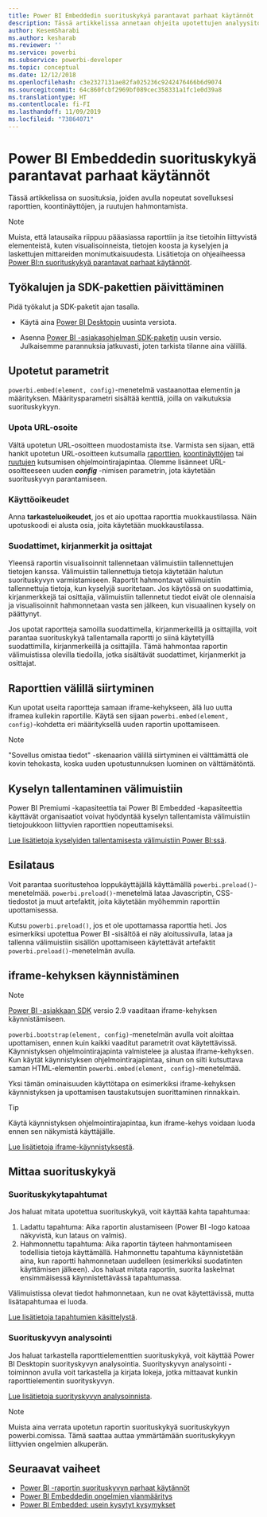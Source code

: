 ```yaml
---
title: Power BI Embeddedin suorituskykyä parantavat parhaat käytännöt
description: Tässä artikkelissa annetaan ohjeita upotettujen analyysitoimintojen parhaisiin käytäntöihin
author: KesemSharabi
ms.author: kesharab
ms.reviewer: ''
ms.service: powerbi
ms.subservice: powerbi-developer
ms.topic: conceptual
ms.date: 12/12/2018
ms.openlocfilehash: c3e2327131ae82fa025236c9242476466b6d9074
ms.sourcegitcommit: 64c860fcbf2969bf089cec358331a1fc1e0d39a8
ms.translationtype: HT
ms.contentlocale: fi-FI
ms.lasthandoff: 11/09/2019
ms.locfileid: "73864071"
---
```

# <a name="power-bi-embedded-performance-best-practices"></a>Power BI Embeddedin suorituskykyä parantavat parhaat käytännöt

Tässä artikkelissa on suosituksia, joiden avulla nopeutat sovelluksesi raporttien, koontinäyttöjen, ja ruutujen hahmontamista.

> [!Note]
> Muista, että latausaika riippuu pääasiassa raporttiin ja itse tietoihin liittyvistä elementeistä, kuten visualisoinneista, tietojen koosta ja kyselyjen ja laskettujen mittareiden monimutkaisuudesta. Lisätietoja on ohjeaiheessa [Power BI:n suorituskykyä parantavat parhaat käytännöt](../power-bi-reports-performance.md).

## <a name="update-tools-and-sdk-packages"></a>Työkalujen ja SDK-pakettien päivittäminen

Pidä työkalut ja SDK-paketit ajan tasalla.

* Käytä aina [Power BI Desktopin](https://powerbi.microsoft.com/desktop/) uusinta versiota.

* Asenna [Power BI -asiakasohjelman SDK-paketin](https://github.com/Microsoft/PowerBI-JavaScript) uusin versio. Julkaisemme parannuksia jatkuvasti, joten tarkista tilanne aina välillä.

## <a name="embed-parameters"></a>Upotetut parametrit

`powerbi.embed(element, config)`-menetelmä vastaanottaa elementin ja määrityksen. Määritysparametri sisältää kenttiä, joilla on vaikutuksia suorituskykyyn.

### <a name="embed-url"></a>Upota URL-osoite

Vältä upotetun URL-osoitteen muodostamista itse. Varmista sen sijaan, että hankit upotetun URL-osoitteen kutsumalla [raporttien](/rest/api/power-bi/reports/getreportsingroup), [koontinäyttöjen](/rest/api/power-bi/dashboards/getdashboardsingroup) tai [ruutujen](/rest/api/power-bi/dashboards/gettilesingroup) kutsumisen ohjelmointirajapintaa. Olemme lisänneet URL-osoitteeseen uuden **_config_** -nimisen parametrin, jota käytetään suorituskyvyn parantamiseen.

### <a name="permissions"></a>Käyttöoikeudet

Anna **tarkasteluoikeudet**, jos et aio upottaa raporttia muokkaustilassa. Näin upotuskoodi ei alusta osia, joita käytetään muokkaustilassa.

### <a name="filters-bookmarks-and-slicers"></a>Suodattimet, kirjanmerkit ja osittajat

Yleensä raportin visualisoinnit tallennetaan välimuistiin tallennettujen tietojen kanssa. Välimuistiin tallennettuja tietoja käytetään halutun suorituskyvyn varmistamiseen. Raportit hahmontavat välimuistiin tallennettuja tietoja, kun kyselyjä suoritetaan. Jos käytössä on suodattimia, kirjanmerkkejä tai osittajia, välimuistiin tallennetut tiedot eivät ole olennaisia ja visualisoinnit hahmonnetaan vasta sen jälkeen, kun visuaalinen kysely on päättynyt.

Jos upotat raportteja samoilla suodattimella, kirjanmerkeillä ja osittajilla, voit parantaa suorituskykyä tallentamalla raportti jo siinä käytetyillä suodattimilla, kirjanmerkeillä ja osittajilla. Tämä hahmontaa raportin välimuistissa olevilla tiedoilla, jotka sisältävät suodattimet, kirjanmerkit ja osittajat.

## <a name="switching-between-reports"></a>Raporttien välillä siirtyminen

Kun upotat useita raportteja samaan iframe-kehykseen, älä luo uutta iframea kullekin raportille. Käytä sen sijaan `powerbi.embed(element, config)`-kohdetta eri määrityksellä uuden raportin upottamiseen.

> [!NOTE]
> "Sovellus omistaa tiedot" -skenaarion välillä siirtyminen ei välttämättä ole kovin tehokasta, koska uuden upotustunnuksen luominen on välttämätöntä.

## <a name="query-caching"></a>Kyselyn tallentaminen välimuistiin

Power BI Premiumi -kapasiteettia tai Power BI Embedded -kapasiteettia käyttävät organisaatiot voivat hyödyntää kyselyn tallentamista välimuistiin tietojoukkoon liittyvien raporttien nopeuttamiseksi.

[Lue lisätietoja kyselyiden tallentamisesta välimuistiin Power BI:ssä](../power-bi-query-caching.md).

## <a name="preload"></a>Esilataus

Voit parantaa suoritustehoa loppukäyttäjällä käyttämällä `powerbi.preload()`-menetelmää. `powerbi.preload()`-menetelmä lataa Javascriptin, CSS-tiedostot ja muut artefaktit, joita käytetään myöhemmin raporttiin upottamisessa.

Kutsu `powerbi.preload()`, jos et ole upottamassa raporttia heti. Jos esimerkiksi upotettua Power BI -sisältöä ei näy aloitussivulla, lataa ja tallenna välimuistiin sisällön upottamiseen käytettävät artefaktit `powerbi.preload()`-menetelmän avulla.

## <a name="bootstrapping-the-iframe"></a>iframe-kehyksen käynnistäminen

> [!NOTE]
> [Power BI -asiakkaan SDK](https://github.com/Microsoft/PowerBI-JavaScript) versio 2.9 vaaditaan iframe-kehyksen käynnistämiseen.

`powerbi.bootstrap(element, config)`-menetelmän avulla voit aloittaa upottamisen, ennen kuin kaikki vaaditut parametrit ovat käytettävissä. Käynnistyksen ohjelmointirajapinta valmistelee ja alustaa iframe-kehyksen.
Kun käytät käynnistyksen ohjelmointirajapintaa, sinun on silti kutsuttava saman HTML-elementin `powerbi.embed(element, config)`-menetelmää.

Yksi tämän ominaisuuden käyttötapa on esimerkiksi iframe-kehyksen käynnistyksen ja upottamisen taustakutsujen suorittaminen rinnakkain.
> [!TIP]
> Käytä käynnistyksen ohjelmointirajapintaa, kun iframe-kehys voidaan luoda ennen sen näkymistä käyttäjälle.

[Lue lisätietoja iframe-käynnistyksestä](https://github.com/Microsoft/PowerBI-JavaScript/wiki/Bootstrap-For-Better-Performance).

## <a name="measure-performance"></a>Mittaa suorituskykyä

### <a name="performance-events"></a>Suorituskykytapahtumat

Jos haluat mitata upotettua suorituskykyä, voit käyttää kahta tapahtumaa:

1. Ladattu tapahtuma: Aika raportin alustamiseen (Power BI -logo katoaa näkyvistä, kun lataus on valmis).
2. Hahmonnettu tapahtuma: Aika raportin täyteen hahmontamiseen todellisia tietoja käyttämällä. Hahmonnettu tapahtuma käynnistetään aina, kun raportti hahmonnetaan uudelleen (esimerkiksi suodatinten käyttämisen jälkeen). Jos haluat mitata raportin, suorita laskelmat ensimmäisessä käynnistettävässä tapahtumassa.

Välimuistissa olevat tiedot hahmonnetaan, kun ne ovat käytettävissä, mutta lisätapahtumaa ei luoda.

[Lue lisätietoja tapahtumien käsittelystä](https://github.com/Microsoft/PowerBI-JavaScript/wiki/Handling-Events).

### <a name="performance-analyzer"></a>Suorituskyvyn analysointi

Jos haluat tarkastella raporttielementtien suorituskykyä, voit käyttää Power BI Desktopin suorityskyvyn analysointia.
Suorityskyvyn analysointi -toiminnon avulla voit tarkastella ja kirjata lokeja, jotka mittaavat kunkin raporttielementin suorityskyvyn.

[Lue lisätietoja suorityskyvyn analysoinnista](../desktop-performance-analyzer.md).

> [!NOTE]
> Muista aina verrata upotetun raportin suorituskykyä suorituskykyyn powerbi.comissa. Tämä saattaa auttaa ymmärtämään suorituskykyyn liittyvien ongelmien alkuperän.

## <a name="next-steps"></a>Seuraavat vaiheet

* [Power BI -raportin suorituskyvyn parhaat käytännöt](../power-bi-reports-performance.md)
* [Power BI Embeddedin ongelmien vianmääritys](embedded-troubleshoot.md)
* [Power BI Embedded: usein kysytyt kysymykset](embedded-faq.md)
